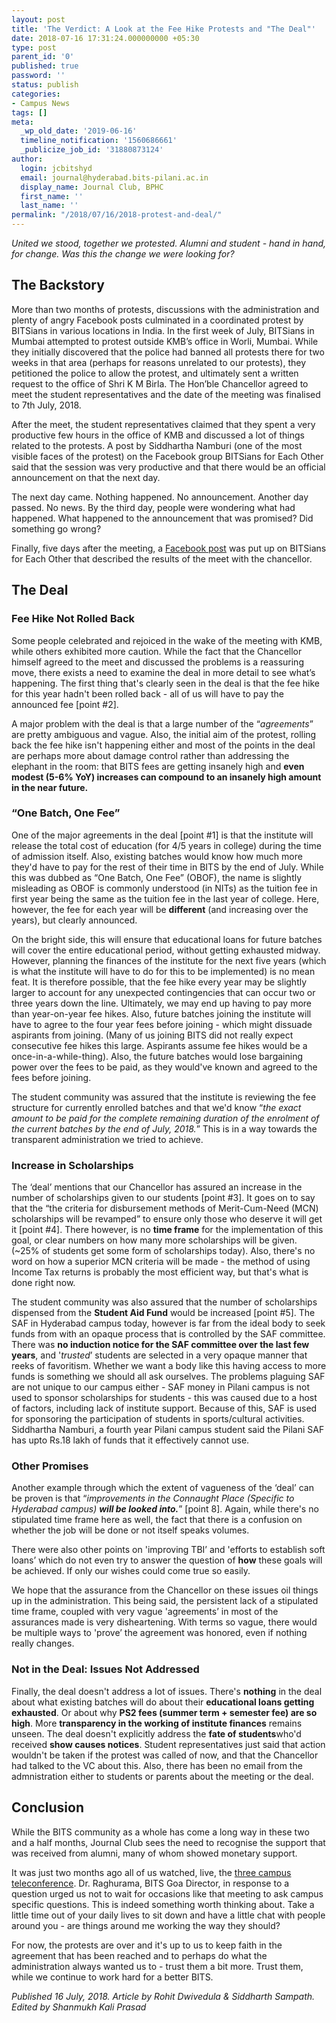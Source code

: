 ```yaml
---
layout: post
title: 'The Verdict: A Look at the Fee Hike Protests and "The Deal"'
date: 2018-07-16 17:31:24.000000000 +05:30
type: post
parent_id: '0'
published: true
password: ''
status: publish
categories:
- Campus News
tags: []
meta:
  _wp_old_date: '2019-06-16'
  timeline_notification: '1560686661'
  _publicize_job_id: '31880873124'
author:
  login: jcbitshyd
  email: journal@hyderabad.bits-pilani.ac.in
  display_name: Journal Club, BPHC
  first_name: ''
  last_name: ''
permalink: "/2018/07/16/2018-protest-and-deal/"
---
```

<p><!-- wp:paragraph --></p>
<p><em>United we stood, together we protested. Alumni and student - hand in hand, for change. Was this the change we were looking for?</em></p>
<p><!-- /wp:paragraph --></p>
<p><!-- wp:heading --></p>
<h2>The Backstory</h2>
<p><!-- /wp:heading --></p>
<p><!-- wp:paragraph --></p>
<p>More than two months of protests, discussions with the administration and plenty of angry Facebook posts culminated in a coordinated protest by BITSians in various locations in India. In the first week of July, BITSians in Mumbai attempted to protest outside KMB’s office in Worli, Mumbai. While they initially discovered that the police had banned all protests there for two weeks in that area (perhaps for reasons unrelated to our protests), they petitioned the police to allow the protest, and ultimately sent a written request to the office of Shri K M Birla. The Hon’ble Chancellor agreed to meet the student representatives and the date of the meeting was finalised to 7th July, 2018.</p>
<p><!-- /wp:paragraph --></p>
<p><!-- wp:paragraph --></p>
<p>After the meet, the student representatives claimed that they spent a very productive few hours in the office of KMB and discussed a lot of things related to the protests. A post by Siddhartha Namburi (one of the most visible faces of the protest) on the Facebook group BITSians for Each Other said that the session was very productive and that there would be an official announcement on that the next day.</p>
<p><!-- /wp:paragraph --></p>
<p><!-- wp:paragraph --></p>
<p>The next day came. Nothing happened. No announcement. Another day passed. No news. By the third day, people were wondering what had happened. What happened to the announcement that was promised? Did something go wrong?</p>
<p><!-- /wp:paragraph --></p>
<p><!-- wp:paragraph --></p>
<p>Finally, five days after the meeting, a&nbsp;<a href="https://m.facebook.com/groups/220263411320988?view=permalink&amp;id=2469320449748595">Facebook post</a>&nbsp;was put up on BITSians for Each Other that described the results of the meet with the chancellor.</p>
<p><!-- /wp:paragraph --></p>
<p><!-- wp:heading --></p>
<h2><a href="https://github.com/journal-club/wiki-data/blob/master/news/general/2018-protest-and-deal.md#the-deal"></a>The Deal</h2>
<p><!-- /wp:heading --></p>
<p><!-- wp:heading {"level":3} --></p>
<h3><a href="https://github.com/journal-club/wiki-data/blob/master/news/general/2018-protest-and-deal.md#fee-hike-not-rolled-back"></a>Fee Hike Not Rolled Back</h3>
<p><!-- /wp:heading --></p>
<p><!-- wp:paragraph --></p>
<p>Some people celebrated and rejoiced in the wake of the meeting with KMB, while others exhibited more caution. While the fact that the Chancellor himself agreed to the meet and discussed the problems is a reassuring move, there exists a need to examine the deal in more detail to see what’s happening. The first thing that's clearly seen in the deal is that the fee hike for this year hadn't been rolled back - all of us will have to pay the announced fee [point #2].</p>
<p><!-- /wp:paragraph --></p>
<p><!-- wp:paragraph --></p>
<p>A major problem with the deal is that a large number of the “<em>agreements</em>” are pretty ambiguous and vague. Also, the initial aim of the protest, rolling back the fee hike isn't happening either and most of the points in the deal are perhaps more about damage control rather than addressing the elephant in the room: that BITS fees are getting insanely high and&nbsp;<strong>even modest (5-6% YoY) increases can compound to an insanely high amount in the near future.</strong></p>
<p><!-- /wp:paragraph --></p>
<p><!-- wp:heading {"level":3} --></p>
<h3><a href="https://github.com/journal-club/wiki-data/blob/master/news/general/2018-protest-and-deal.md#one-batch-one-fee"></a>“One Batch, One Fee”</h3>
<p><!-- /wp:heading --></p>
<p><!-- wp:paragraph --></p>
<p>One of the major agreements in the deal [point #1] is that the institute will release the total cost of education (for 4/5 years in college) during the time of admission itself. Also, existing batches would know how much more they'd have to pay for the rest of their time in BITS by the end of July. While this was dubbed as “One Batch, One Fee” (OBOF), the name is slightly misleading as OBOF is commonly understood (in NITs) as the tuition fee in first year being the same as the tuition fee in the last year of college. Here, however, the fee for each year will be&nbsp;<strong>different</strong>&nbsp;(and increasing over the years), but clearly announced.</p>
<p><!-- /wp:paragraph --></p>
<p><!-- wp:paragraph --></p>
<p>On the bright side, this will ensure that educational loans for future batches will cover the entire educational period, without getting exhausted midway. However, planning the finances of the institute for the next five years (which is what the institute will have to do for this to be implemented) is no mean feat. It is therefore possible, that the fee hike every year may be slightly larger to account for any unexpected contingencies that can occur two or three years down the line. Ultimately, we may end up having to pay more than year-on-year fee hikes. Also, future batches joining the institute will have to agree to the four year fees before joining - which might dissuade aspirants from joining. (Many of us joining BITS did not really expect consecutive fee hikes this large. Aspirants assume fee hikes would be a once-in-a-while-thing). Also, the future batches would lose bargaining power over the fees to be paid, as they would've known and agreed to the fees before joining.</p>
<p><!-- /wp:paragraph --></p>
<p><!-- wp:paragraph --></p>
<p>The student community was assured that the institute is reviewing the fee structure for currently enrolled batches and that we'd know “<em>the exact amount to be paid for the complete remaining duration of the enrolment of the current batches by the end of July, 2018.</em>” This is in a way towards the transparent administration we tried to achieve.</p>
<p><!-- /wp:paragraph --></p>
<p><!-- wp:heading {"level":3} --></p>
<h3><a href="https://github.com/journal-club/wiki-data/blob/master/news/general/2018-protest-and-deal.md#increase-in-scholarships"></a>Increase in Scholarships</h3>
<p><!-- /wp:heading --></p>
<p><!-- wp:paragraph --></p>
<p>The ‘deal’ mentions that our Chancellor has assured an increase in the number of scholarships given to our students [point #3]. It goes on to say that the “the criteria for disbursement methods of Merit-Cum-Need (MCN) scholarships will be revamped” to ensure only those who deserve it will get it [point #4]. There however, is no&nbsp;<strong>time frame</strong>&nbsp;for the implementation of this goal, or clear numbers on how many more scholarships will be given. (~25% of students get some form of scholarships today). Also, there's no word on how a superior MCN criteria will be made - the method of using Income Tax returns is probably the most efficient way, but that's what is done right now.</p>
<p><!-- /wp:paragraph --></p>
<p><!-- wp:paragraph --></p>
<p>The student community was also assured that the number of scholarships dispensed from the&nbsp;<strong>Student Aid Fund</strong>&nbsp;would be increased [point #5]. The SAF in Hyderabad campus today, however is far from the ideal body to seek funds from with an opaque process that is controlled by the SAF committee. There was&nbsp;<strong>no induction notice for the SAF committee over the last few years</strong>, and '<em>trusted</em>’ students are selected in a very opaque manner that reeks of favoritism. Whether we want a body like this having access to more funds is something we should all ask ourselves. The problems plaguing SAF are not unique to our campus either - SAF money in Pilani campus is not used to sponsor scholarships for students - this was caused due to a host of factors, including lack of institute support. Because of this, SAF is used for sponsoring the participation of students in sports/cultural activities. Siddhartha Namburi, a fourth year Pilani campus student said the Pilani SAF has upto Rs.18 lakh of funds that it effectively cannot use.</p>
<p><!-- /wp:paragraph --></p>
<p><!-- wp:heading {"level":3} --></p>
<h3><a href="https://github.com/journal-club/wiki-data/blob/master/news/general/2018-protest-and-deal.md#other-promises"></a>Other Promises</h3>
<p><!-- /wp:heading --></p>
<p><!-- wp:paragraph --></p>
<p>Another example through which the extent of vagueness of the ‘deal’ can be proven is that “<em>improvements in the Connaught Place (Specific to Hyderabad campus)&nbsp;<strong>will be looked into.</strong></em>” [point 8]. Again, while there's no stipulated time frame here as well, the fact that there is a confusion on whether the job will be done or not itself speaks volumes.</p>
<p><!-- /wp:paragraph --></p>
<p><!-- wp:paragraph --></p>
<p>There were also other points on 'improving TBI’ and 'efforts to establish soft loans’ which do not even try to answer the question of&nbsp;<strong>how</strong>&nbsp;these goals will be achieved. If only our wishes could come true so easily.</p>
<p><!-- /wp:paragraph --></p>
<p><!-- wp:paragraph --></p>
<p>We hope that the assurance from the Chancellor on these issues oil things up in the administration. This being said, the persistent lack of a stipulated time frame, coupled with very vague 'agreements’ in most of the assurances made is very disheartening. With terms so vague, there would be multiple ways to 'prove’ the agreement was honored, even if nothing really changes.</p>
<p><!-- /wp:paragraph --></p>
<p><!-- wp:heading {"level":3} --></p>
<h3><a href="https://github.com/journal-club/wiki-data/blob/master/news/general/2018-protest-and-deal.md#not-in-the-deal-issues-not-addressed"></a>Not in the Deal: Issues Not Addressed</h3>
<p><!-- /wp:heading --></p>
<p><!-- wp:paragraph --></p>
<p>Finally, the deal doesn't address a lot of issues. There's&nbsp;<strong>nothing</strong>&nbsp;in the deal about what existing batches will do about their&nbsp;<strong>educational loans getting exhausted</strong>. Or about why&nbsp;<strong>PS2 fees (summer term + semester fee) are so high</strong>. More&nbsp;<strong>transparency in the working of institute finances</strong>&nbsp;remains unseen. The deal doesn't explicitly address the&nbsp;<strong>fate of students</strong>who'd received&nbsp;<strong>show causes notices</strong>. Student representatives just said that action wouldn't be taken if the protest was called of now, and that the Chancellor had talked to the VC about this. Also, there has been no email from the admnistration either to students or parents about the meeting or the deal.</p>
<p><!-- /wp:paragraph --></p>
<p><!-- wp:heading --></p>
<h2><a href="https://github.com/journal-club/wiki-data/blob/master/news/general/2018-protest-and-deal.md#conclusion"></a>Conclusion</h2>
<p><!-- /wp:heading --></p>
<p><!-- wp:paragraph --></p>
<p>While the BITS community as a whole has come a long way in these two and a half months, Journal Club sees the need to recognise the support that was received from alumni, many of whom showed monetary support.</p>
<p><!-- /wp:paragraph --></p>
<p><!-- wp:paragraph --></p>
<p>It was just two months ago all of us watched, live, the <a href="https://bitshyd.news.blog/2018/05/10/fee-hike-protest-four-directors-meet/">three campus teleconference</a>. Dr. Raghurama, BITS Goa Director, in response to a question urged us not to wait for occasions like that meeting to ask campus specific questions. This is indeed something worth thinking about. Take a little time out of your daily lives to sit down and have a little chat with people around you - are things around me working the way they should?</p>
<p><!-- /wp:paragraph --></p>
<p><!-- wp:paragraph --></p>
<p>For now, the protests are over and it's up to us to keep faith in the agreement that has been reached and to perhaps do what the administration always wanted us to - trust them a bit more. Trust them, while we continue to work hard for a better BITS.</p>
<p><!-- /wp:paragraph --></p>
<p><!-- wp:paragraph --></p>
<p><em>Published 16 July, 2018. Article by Rohit Dwivedula &amp; Siddharth Sampath. Edited by Shanmukh Kali Prasad</em></p>
<p><!-- /wp:paragraph --></p>
